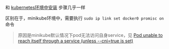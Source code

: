 和 [kubernetes环境中安装](/ops/k8s) 步骤几乎一样

区别在于，minikube环境中，需要执行 `sudo ip link set docker0 promisc on` 命令

> 原因是minikube默认情况下pod无法访问自身service，见 [Pod unable to reach itself through a service (unless --cni=true is set)](https://github.com/kubernetes/minikube/issues/1568)
